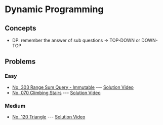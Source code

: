 # Dynamic Programming

## Concepts
* DP: remember the answer of sub questions -> TOP-DOWN or DOWN-TOP

## Problems

### Easy

* [No. 303 Range Sum Query - Immutable](./303_RangeSumQuery.py) --- [Solution Video](https://www.youtube.com/watch?v=pt-xIS6huIg&list=PLLuMmzMTgVK7vEbeHBDD42pqqG36jhuOr&index=78)
* [No. 070 Climbing Stairs](./070_ClimbingStairs.py) --- [Solution Video](https://www.youtube.com/watch?v=pt-xIS6huIg&list=PLLuMmzMTgVK7vEbeHBDD42pqqG36jhuOr&index=76)

### Medium

* [No. 120 Triangle](./120_Triangle.py) --- [Solution Video](https://www.youtube.com/watch?v=pt-xIS6huIg&list=PLLuMmzMTgVK7vEbeHBDD42pqqG36jhuOr&index=75)